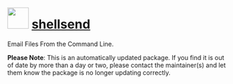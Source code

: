 ﻿# <img src="https://rawcdn.githack.com/virtualex-itv/chocolatey-packages/e78924b467961787352ce2d54f03406d841c8a9e/icons/shellsend.png" width="48" height="48"/> [shellsend](https://chocolatey.org/packages/shellsend)

Email Files From the Command Line.

**Please Note**: This is an automatically updated package. If you find it is
out of date by more than a day or two, please contact the maintainer(s) and
let them know the package is no longer updating correctly.
